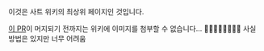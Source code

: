 이것은 사트 위키의 최상위 페이지인 것입니다.

[이 PR](https://github.com/devidw/obsidian-to-hugo/pull/21)이 머지되기 전까지는 위키에 이미지를 첨부할 수 없습니다… 🥹🥹🥹🥹🥹🥹🥹🥹
사실 방법은 있지만 너무 어려움